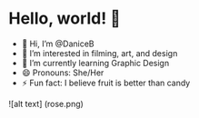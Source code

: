 # Hello, world! 👋
- 👋 Hi, I’m @DaniceB
- 👀 I’m interested in filming, art, and design
- 🌱 I’m currently learning Graphic Design
- 😄 Pronouns: She/Her
- ⚡ Fun fact: I believe fruit is better than candy

![alt text] (rose.png)
<!---
DaniceB/DaniceB is a ✨ special ✨ repository because its `README.md` (this file) appears on your GitHub profile.
You can click the Preview link to take a look at your changes.
--->
